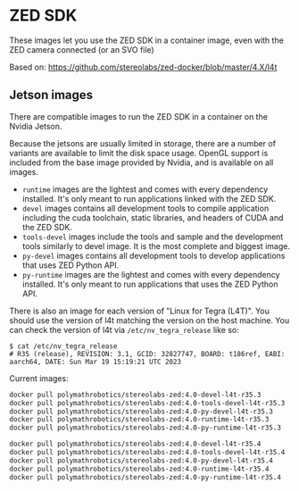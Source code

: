 # ZED SDK

These images let you use the ZED SDK in a container image, even with the ZED
camera connected (or an SVO file)

Based on:
https://github.com/stereolabs/zed-docker/blob/master/4.X/l4t

## Jetson images

There are compatible images to run the ZED SDK in a container on the Nvidia Jetson.

Because the jetsons are usually limited in storage, there are a number of
variants are available to limit the disk space usage. OpenGL support is included
from the base image provided by Nvidia, and is available on all images.

- `runtime` images are the lightest and comes with every dependency installed. It's only meant to run applications linked with the ZED SDK.
- `devel` images contains all development tools to compile application including the cuda toolchain, static libraries, and headers of CUDA and the ZED SDK.
- `tools-devel` images include the tools and sample and the development tools similarly to devel image. It is the most complete and biggest image.
- `py-devel`  images contains all development tools to develop applications that uses ZED Python API.
- `py-runtime`  images are the lightest and comes with every dependency installed. It's only meant to run applications that uses the ZED Python API.

There is also an image for each version of "Linux for Tegra (L4T)". You should use
the version of l4t matching the version on the host machine. You can check the
version of l4t via `/etc/nv_tegra_release` like so:

```
$ cat /etc/nv_tegra_release
# R35 (release), REVISION: 3.1, GCID: 32827747, BOARD: t186ref, EABI: aarch64, DATE: Sun Mar 19 15:19:21 UTC 2023
```

Current images:

```bash
docker pull polymathrobotics/stereolabs-zed:4.0-devel-l4t-r35.3
docker pull polymathrobotics/stereolabs-zed:4.0-tools-devel-l4t-r35.3
docker pull polymathrobotics/stereolabs-zed:4.0-py-devel-l4t-r35.3
docker pull polymathrobotics/stereolabs-zed:4.0-runtime-l4t-r35.3
docker pull polymathrobotics/stereolabs-zed:4.0-py-runtime-l4t-r35.3

docker pull polymathrobotics/stereolabs-zed:4.0-devel-l4t-r35.4
docker pull polymathrobotics/stereolabs-zed:4.0-tools-devel-l4t-r35.4
docker pull polymathrobotics/stereolabs-zed:4.0-py-devel-l4t-r35.4
docker pull polymathrobotics/stereolabs-zed:4.0-runtime-l4t-r35.4
docker pull polymathrobotics/stereolabs-zed:4.0-py-runtime-l4t-r35.4
```